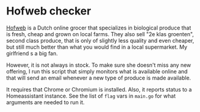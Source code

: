 # Hofweb checker

[Hofweb](https://hofweb.nl) is a Dutch online grocer that specializes in biological produce that is fresh, cheap and grown on local farms. They also sell "2e klas groenten", second class produce, that is only of slightly less quality and even cheaper, but still much better than what you  would find in a local supermarket. My girlfriend s a big fan.

However, it is not always in stock. To make sure she doesn't miss any new offering, I run this script that simply monitors what is available online and that will send an email whenever a new type of produce is made available.

It requires that Chrome or Chromium is installed. Also, it reports status to a Homeassistant instance. See the list of `flag` vars in `main.go` for what arguments are needed to run it.

